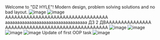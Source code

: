 Welcome to "DZ HYLE"!
Modern design, problem solving solutions and no bad layout.
![image](https://github.com/VladosNasos/PhpDz/assets/126729032/1bbdf9d6-1d27-4cd5-84e8-d10277e65f11)
![image](https://github.com/VladosNasos/PhpDz/assets/126729032/20abe520-e073-49a1-b52d-651b9a11a476)
AAAAAAAAAAAAAAAAAAAAAAAAAAAAAAAAAA
aaaaaaaaaaaaaaaaaaaaaaaaaaaaaaaaaa
ДЗ 2 ДВААААААААААААААА
АААААААААААААААААААААААААААААААААА
![image](https://github.com/VladosNasos/PhpDz/assets/126729032/e0aa22e5-c742-4642-bc1b-8bc1c7ee7fcf)
![image](https://github.com/VladosNasos/PhpDz/assets/126729032/60ea1516-410e-4f14-b55b-7fbf3c5f5e36)
![image](https://github.com/VladosNasos/PhpDz/assets/126729032/f2386f00-e6a7-4f3f-ab80-bdf7ede0248d)
![image](https://github.com/VladosNasos/PhpDz/assets/126729032/275d4ddb-8a19-408a-8e1d-c2b92dbdb7d9)
Update of first OOP task
![image](https://github.com/VladosNasos/PhpDz/assets/126729032/18f59628-a33b-4543-8018-7ed3d12d3c1a)
